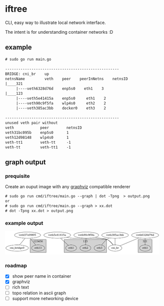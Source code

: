 # iftree

CLI, easy way to illustrate local network interface.

The intent is for understanding container networks :D

## example
```
# sudo go run main.go

----------------------------------------------------
BRIDGE: cni_br    up
netnsName         veth    peer    peerInNetns    netnsID
|____321
     |----veth6328d76d    enp5s0    eth1    3
|____123
     |----veth5e41415a    enp5s0     eth1    2
     |----veth90c9f5fa    wlp4s0     eth2    2
     |----veth385ac3bb    docker0    eth3    2

----------------------------------------------------
unused veth pair without
veth            peer        netnsID
veth31bc095b    enp5s0      1
veth12d98148    wlp4s0      1
veth-tt1        veth-tt     -1
veth-tt         veth-tt1    -1
```

## graph output
### prequisite
Create an ouput image with any [graphviz](http://www.graphviz.org/download) compatible renderer

```
# sudo go run cmd/iftree/main.go --graph | dot -Tpng  > output.png
or
# sudo go run cmd/iftree/main.go --graph > xx.dot
# dot -Tpng xx.dot > output.png
```
### example output
![networ-devices](./img/sample.png)

### roadmap

- [x] show peer name in container
- [x] graphviz
- [ ] rich text
- [ ] topo relation in ascii graph
- [ ] support more networking device